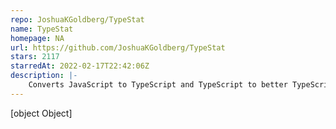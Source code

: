 ```yaml
---
repo: JoshuaKGoldberg/TypeStat
name: TypeStat
homepage: NA
url: https://github.com/JoshuaKGoldberg/TypeStat
stars: 2117
starredAt: 2022-02-17T22:42:06Z
description: |-
    Converts JavaScript to TypeScript and TypeScript to better TypeScript. 🧫
---
```


[object Object]
